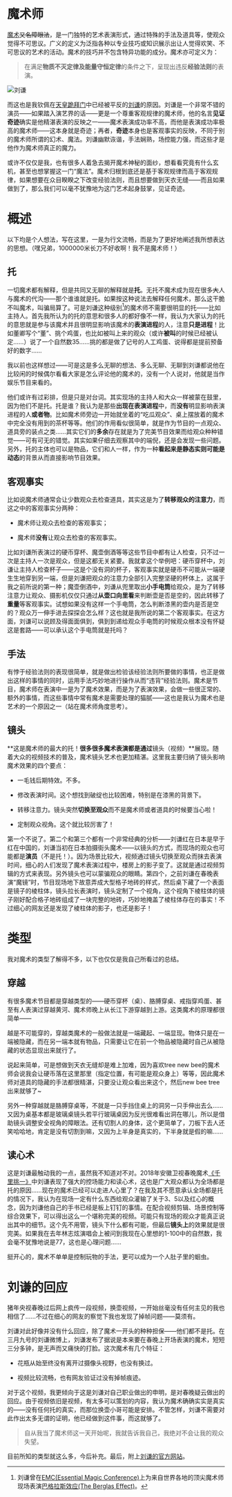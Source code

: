 # 魔术师

[魔术](https://zh.wikipedia.org/wiki/%E9%AD%94%E8%A1%93)~~又名障眼法~~，是一门独特的艺术表演形式，通过特殊的手法及道具等，使观众觉得不可思议。广义的定义为泛指各种以专业技巧或知识展示出让人觉得欢笑、不可思议的艺术的活动。魔术的技巧并不包含特异功能的成分。魔术亦可定义为：

> 在满足**物质不灭定律及能量守恒定律**的条件之下，呈现出违反**经验法则**的表演。

![刘谦](http://www.lu-chen.com/pic/banner/b1_20110715145712.jpg)

而这也是我钦佩在[天皇跪拜门](https://baike.baidu.com/item/%E5%88%98%E8%B0%A6%E8%B7%AA%E6%8B%9C%E9%97%A8/19308275?fromtitle=%E5%88%98%E8%B0%A6%E8%B7%AA%E6%8B%9C%E6%97%A5%E6%9C%AC%E5%A4%A9%E7%9A%87%E4%BA%8B%E4%BB%B6&fromid=7635403)中已经被平反的[刘谦](https://zh.wikipedia.org/wiki/%E5%8A%89%E8%AC%99_(%E9%AD%94%E8%A1%93%E5%B8%AB))的原因。刘谦是一个非常不错的演员——如果踏入演艺界的话——更是一个尊重客观规律的魔术师，他的名言**见证奇迹**确实是他精湛表演的反映之一——魔术表演成功率不高，而他是表演成功率极高的魔术师——这本身就是奇迹；再者，**奇迹**本身也是客观事实的反映，不同于别的魔术师所谓的幻术、魔法。刘谦幽默诙谐，手法娴熟，场控能力强，而这些才是他作为魔术师真正的魔力。

或许不仅仅是我，也有很多人着急去揭开魔术神秘的面纱，想看看究竟有什么玄机，甚至也想掌握这一门“魔法”。魔术归根到底还是基于客观规律而高于客观规律，如果想要在众目睽睽之下改变经验法则，而且想要做到天衣无缝——而且如果做到了，那么我们可以毫不犹豫地为这门艺术起身鼓掌，见证奇迹。
<!--more-->

# 概述

  以下均是个人想法，写在这里，一是为行文流畅，而是为了更好地阐述我所想表达的思想。（嘿兄弟，1000000米长刀不好收啊！我不是魔术师！）

## 托

  一切魔术都有解释，但是共同又无聊的解释就是**托**。无托不魔术成为现在很多~~大~~人与魔术的代沟——那个谁谁就是托。如果按这种说法去解释任何魔术，那么这干脆不叫魔术，叫骗局算了。可是刘谦这种级别[^n]的魔术师不需要很明显的托——比如主持人。首先我所认为的托的意思和很多人的都好像不一样，我认为大家认为的托的意思就是参与该魔术并且很明显影响该魔术的**表演进程**的人，注意**只是进程**！比如董卿写个“董”、挑个鸡蛋，也比如被叫上来的观众（或许**被叫**的时候已经被认定……）说了一个自然数35……挑的都是做了记号的人工鸡蛋、说得都是提前预备好的数字……
  
[^n]: 刘谦曾在[EMC(Essential Magic Conference)](http://essentialmagicconference.com/)上为来自世界各地的顶尖魔术师现场表演[巴格拉斯效应(The Berglas Effect)](https://www.bilibili.com/video/av114308?from=search&seid=14976995045990659769)。

  我以前也这样想过——可是这是多么无聊的想法、多么无聊、无聊到刘谦都说他在比较闲的时候偶尔看看大家是怎么评论他的魔术的，没有一个人说对，他就是当作娱乐节目来看的。

  他们或许有过彩排，但是只是对台词。其实现场的主持人和大众一样被蒙在鼓里，因为他们不是托。托是谁？我认为是那些**出现在表演进程**中，而**没有**明显影响表演进程的人**或者物**。比如魔术师旁边一开始就坐着的“吃瓜观众”、桌上摆放着的魔术中完全没有用到的茶杯等等。他们的作用看似很简单，就是作为节目的一点观众、道具旁的装点之类……其实它们的**多余**存在就是为了完美节目效果而给观众种种错觉——可有可无的错觉。其实如果仔细去观察其中的端倪，还是会发现一些问题。另外，托的主体也可以是物品，它们和人一样，作为一种**看起来是静态实则可能是动态**的背景从而直接影响节目效果。

## 客观事实

  比如说魔术师通常会让少数观众去检查道具，其实这是为了**转移观众的注意力**，而这之中的客观事实分两种：
  
  * 魔术师让观众去检查的客观事实；
  
  * 魔术师**没有**让观众去检查的客观事实。
  
  比如刘谦所表演过的硬币穿杯、魔壶倒酒等等这些节目中都有让人检查，只不过一次是主持人一次是观众，但是这都无关紧要。我就拿这个举例吧：硬币穿杯中，刘谦让主持人检查杯子——这是个没有洞的杯子，客观事实就是硬币不可能从一端硬生生地穿到另一端，但是刘谦把观众的注意力全部引入完整坚硬的杯体上，这属于我之前所说的第一种；魔壶倒酒中，刘谦从兜里取出**小手电筒**给观众，是为了转移注意力让观众、摄影机仅仅只通过**从壶口向里看**来判断壶是否是空的，因此转移了**重量**等客观事实。试想如果没有这样一个手电筒，怎么判断漆黑的壶内是否是空的？观众万一伸手进去探探会怎么样？这也就是我所说的第二个客观事实。在这方面，刘谦可以说顾及得面面俱到，俱到到递给观众手电筒的时候观众根本没有怀疑这是套路——可以承认这个手电筒就是托吗？
  
## 手法

  有悖于经验法则的表现很简单，就是做出检验该经验法则所要做的事情，也正是做出这样的事情的同时，运用手法巧妙地进行操作从而“违背”经验法则。魔术是节目，魔术师在表演中一是为了魔术效果，而是为了表演效果，会做一些很正常的、额外的事情，而这些事情中常有魔术是需要处理的猫腻——这也是我认为魔术也是艺术的一个原因之一（站在魔术师角度思考）。

## 镜头

  **这是魔术师的最大的托！**很多很多魔术表演都是通过**镜头（视频）**展现。随着大众的视频技术的普及，魔术镜头艺术也更加精湛。这里我主要归纳了镜头影响魔术效果的四个要点：
  
  * 一毛钱后期特效。不多。
  
  * 修改表演时间。这个想找到破绽也比较困难，特别是在漆黑的背景下。
  
  * 转移注意力。镜头突然**切换至观众**而不是魔术师或者道具的时候要当心啦！
  
  * 定制观众视角。这个就比较厉害了！
  
  第一个不说了。第二个和第三个都有一个非常经典的分析——刘谦红在日本是早于红在中国的，刘谦当初在日本拍摄街头魔术——以镜头的方式，而现场的观众也可能都是**演员**（不是托！）。因为场景比较大，视频通过镜头切换至观众而抹去表演时间，细心的人们发现了魔术表演过程中，楼房上的影子变了。这就是通过视频剪辑的方式来表现。另外镜头也可以蒙骗观众的眼睛。第四个，之前刘谦在春晚表演“魔镜”时，节目现场地下故意弄成大型格子地砖的样式，然后桌下藏了一个表面是镜子的棱柱体，镜头拉长表演时，镜头定制了一个视角，这个视角下棱柱体的镜子刚好配合格子地砖组成了一块完整的地砖，巧妙地掩盖了棱柱体存在的事实！不过细心的网友还是发现了棱柱体的影子，也还是影子！

# 类型

  我对魔术的类型了解得不多，以下也仅仅是我自己所看过的总结。

## 穿越

  有很多魔术节目都是穿越类型的——硬币穿杯（桌）、胳膊穿桌、戒指穿鸡蛋、甚至有人表演过穿越黄河、魔术师晚上从长江下游穿越到上游。这类魔术的原理都很简单——
  
  越是不可能穿的，穿越类魔术的一般做法就是一端藏起、一端显现。物体只是在一端被隐藏，而在另一端本就有物品，只需要让它在前一个物品被隐藏时自己从被隐藏的状态显现出来就行了。
  
  说起来简单，可是想做到天衣无缝却是难上加难，因为喜欢tree new bee的魔术师会说我会让硬币落在这里那里（指定位置，有可能是观众身上）等等，因此魔术师对道具的隐藏的手法都很精湛，只要没让观众看出来这个，然后new bee tree出来就够了~
  
  另外一种穿越就是胳膊穿桌等，不就是一只手挡住桌上的洞另一只手伸出去么……又因为桌基本都是玻璃桌镜头若平行玻璃桌因为反光很难看出洞在哪儿，所以是借助镜头调整安全视角的障眼法。还有切割人的身体，这个更简单了，刀板下去人还笑哈哈地，肯定是没有切割到嘛，又因为上半身是真实的，下半身就是假的嘛……
  
## 读心术

  这是刘谦最触动我的一点，虽然我不知道对不对。2018年安徽卫视春晚魔术[《千里挑一》](https://www.bilibili.com/video/av19586388?from=search&seid=13044258379130486937)中刘谦表现了强大的控场能力和读心术，这也是广大观众都认为全场都是托的原因……现在的魔术已经可以走进人心里了？在我及其不愿意承认全场都是托的情况下，我认为在现场一定有什么东西给观众灌输了关于3、5以及红心的概念，因为刘谦他自己的手书已经是板上钉钉的事情。在配合视频剪辑、场景控制等综合效果下，可以得出这么一个堪称完美的视频。可能只有现场的观众才能真正说出其中的细节。这个先不用管，镜头下什么都有可能，但最后**镜头上**的效果就是很完美。如果我在去年林志炫演唱会上被问到我现在心里想的1-100中的自然数，我会毫不犹豫地说是77，这也是心理问题……
  
  挺开心的，魔术不单单是控制玩物的手法，更可以成为一个人肚子里的蛔虫。
  
# 刘谦的回应

猪年央视春晚过后网上疯传一段视频，换壶视频，一开始丝毫没有任何主见的我也相信了……不过在细心的网友的察觉下我也发现了掉帧问题——莫须有。

刘谦对此好像并没有什么回应，除了魔术一开头的种种担保——他们都不是托。在三月九号的刘谦微博上，刘谦发布了据说是本来要在春晚上开场表演的魔术，短短三分多钟，是无声而又痛快的打脸。这次魔术有几个特征：

- 花瓶从始至终没有离开过摄像头视野，也没有换过。

- 视频比较流畅，也有网友验证过没有掉帧痕迹。

对于这个视频，我更倾向于这是刘谦对自己职业做出的申明，是对春晚疑云做出的回应。由于视频依旧是视频，有太多可以策划的内容，我认为魔术确确实实是真实的——没有任何托的真实，而那位换壶小哥可能是安排。不管怎样，刘谦不需要对此作出太多无谓的证明，他已经做到这件事，而这就够了。

> 自从我当了魔术师这一天开始呢，我就告诉我自己，我绝对不会让我的观众失望。

  
  目前所知的类型就这么多，今后补充。最后，附上[刘谦的官方网站](http://www.lu-chen.com/)。